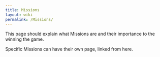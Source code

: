 ```yaml
---
title: Missions
layout: wiki
permalink: /Missions/
---
```


This page should explain what Missions are and their importance to the
winning the game.

Specific Missions can have their own page, linked from here.
